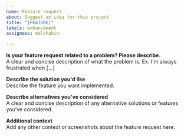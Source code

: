 ```yaml
---
name: Feature request
about: Suggest an idea for this project
title: "[FEATURE]"
labels: enhancement
assignees: malshahin

---
```


**Is your feature request related to a problem? Please describe.**  
A clear and concise description of what the problem is. Ex. I'm always frustrated when [...]

**Describe the solution you'd like**  
Describe the feature you want implemented.

**Describe alternatives you've considered**  
A clear and concise description of any alternative solutions or features you've considered.

**Additional context**  
Add any other context or screenshots about the feature request here.
